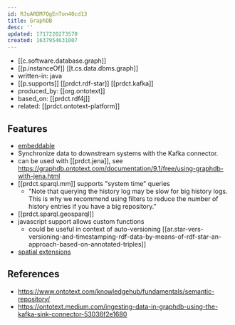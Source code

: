 ```yaml
---
id: RJuARDM7QgEnTon40cd13
title: GraphDB
desc: ''
updated: 1717220273570
created: 1637954631007
---
```


- [[c.software.database.graph]]
- [[p.instanceOf]] [[t.cs.data.dbms.graph]]
- written-in: java
- [[p.supports]] [[prdct.rdf-star]] [[prdct.kafka]]
- produced_by: [[org.ontotext]]
- based_on: [[prdct.rdf4j]]
- related: [[prdct.ontotext-platform]]


## Features

- [embeddable](https://graphdb.ontotext.com/documentation/9.8/free/devhub/embeddedgraphdb.html)
- Synchronize data to downstream systems with the Kafka connector.
- can be used with [[prdct.jena]], see https://graphdb.ontotext.com/documentation/9.1/free/using-graphdb-with-jena.html
- [[prdct.sparql.mm]] supports "system time" queries
  - "Note that querying the history log may be slow for big history logs. This is why we recommend using filters to reduce the number of history entries if you have a big repository."
- [[prdct.sparql.geosparql]]
- javascript support allows custom functions
  - could be useful in context of auto-versioning [[ar.star-vers-versioning-and-timestamping-rdf-data-by-means-of-rdf-star-an-approach-based-on-annotated-triples]]
- [spatial extensions](https://graphdb.ontotext.com/documentation/10.6/geo-spatial-extensions.html?highlight=spatial)


## References

- https://www.ontotext.com/knowledgehub/fundamentals/semantic-repository/
- https://ontotext.medium.com/ingesting-data-in-graphdb-using-the-kafka-sink-connector-53036f2e1680